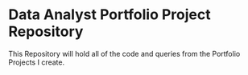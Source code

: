 # Data Analyst Portfolio Project Repository

This Repository will hold all of the code and queries from the Portfolio Projects I create.
